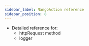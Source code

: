 ```yaml
---
sidebar_label: NangoAction reference
sidebar_position: 8
---
```


- Detailed reference for:
    - httpRequest method
    - logger